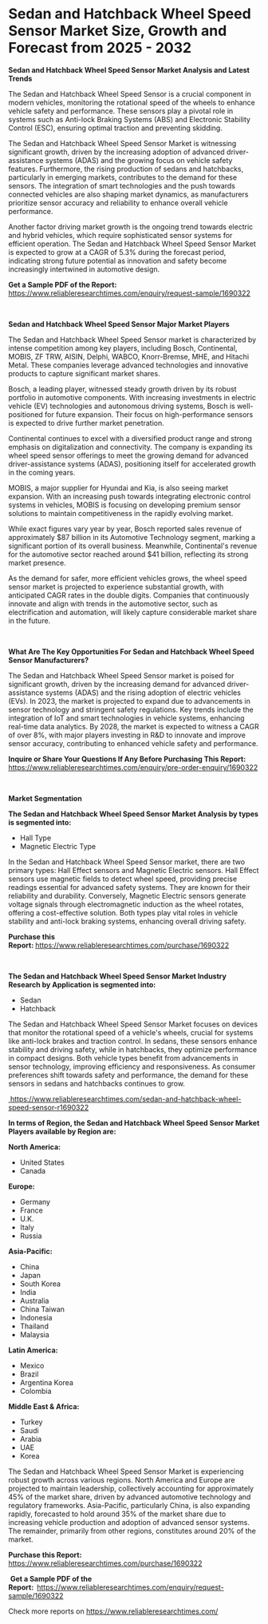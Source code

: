 <p><h1>Sedan and Hatchback Wheel Speed Sensor Market Size, Growth and Forecast from 2025 - 2032</h1></p><p><strong>Sedan and Hatchback Wheel Speed Sensor Market Analysis and Latest Trends</strong></p>
<p><p>The Sedan and Hatchback Wheel Speed Sensor is a crucial component in modern vehicles, monitoring the rotational speed of the wheels to enhance vehicle safety and performance. These sensors play a pivotal role in systems such as Anti-lock Braking Systems (ABS) and Electronic Stability Control (ESC), ensuring optimal traction and preventing skidding.</p><p>The Sedan and Hatchback Wheel Speed Sensor Market is witnessing significant growth, driven by the increasing adoption of advanced driver-assistance systems (ADAS) and the growing focus on vehicle safety features. Furthermore, the rising production of sedans and hatchbacks, particularly in emerging markets, contributes to the demand for these sensors. The integration of smart technologies and the push towards connected vehicles are also shaping market dynamics, as manufacturers prioritize sensor accuracy and reliability to enhance overall vehicle performance.</p><p>Another factor driving market growth is the ongoing trend towards electric and hybrid vehicles, which require sophisticated sensor systems for efficient operation. The Sedan and Hatchback Wheel Speed Sensor Market is expected to grow at a CAGR of 5.3% during the forecast period, indicating strong future potential as innovation and safety become increasingly intertwined in automotive design.</p></p>
<p><strong>Get a Sample PDF of the Report:&nbsp;</strong> <a href="https://www.reliableresearchtimes.com/enquiry/request-sample/1690322?utm_campaign=3287&utm_medium=2&utm_source=Github&utm_content=ia&utm_term=26032025&utm_id=sedan-and-hatchback-wheel-speed-sensor">https://www.reliableresearchtimes.com/enquiry/request-sample/1690322</a></p>
<p>&nbsp;</p>
<p><strong>Sedan and Hatchback Wheel Speed Sensor Major Market Players</strong></p>
<p><p>The Sedan and Hatchback Wheel Speed Sensor market is characterized by intense competition among key players, including Bosch, Continental, MOBIS, ZF TRW, AISIN, Delphi, WABCO, Knorr-Bremse, MHE, and Hitachi Metal. These companies leverage advanced technologies and innovative products to capture significant market shares.</p><p>Bosch, a leading player, witnessed steady growth driven by its robust portfolio in automotive components. With increasing investments in electric vehicle (EV) technologies and autonomous driving systems, Bosch is well-positioned for future expansion. Their focus on high-performance sensors is expected to drive further market penetration.</p><p>Continental continues to excel with a diversified product range and strong emphasis on digitalization and connectivity. The company is expanding its wheel speed sensor offerings to meet the growing demand for advanced driver-assistance systems (ADAS), positioning itself for accelerated growth in the coming years.</p><p>MOBIS, a major supplier for Hyundai and Kia, is also seeing market expansion. With an increasing push towards integrating electronic control systems in vehicles, MOBIS is focusing on developing premium sensor solutions to maintain competitiveness in the rapidly evolving market.</p><p>While exact figures vary year by year, Bosch reported sales revenue of approximately $87 billion in its Automotive Technology segment, marking a significant portion of its overall business. Meanwhile, Continental's revenue for the automotive sector reached around $41 billion, reflecting its strong market presence.</p><p>As the demand for safer, more efficient vehicles grows, the wheel speed sensor market is projected to experience substantial growth, with anticipated CAGR rates in the double digits. Companies that continuously innovate and align with trends in the automotive sector, such as electrification and automation, will likely capture considerable market share in the future.</p></p>
<p>&nbsp;</p>
<p><strong>What Are The Key Opportunities For Sedan and Hatchback Wheel Speed Sensor Manufacturers?</strong></p>
<p><p>The Sedan and Hatchback Wheel Speed Sensor market is poised for significant growth, driven by the increasing demand for advanced driver-assistance systems (ADAS) and the rising adoption of electric vehicles (EVs). In 2023, the market is projected to expand due to advancements in sensor technology and stringent safety regulations. Key trends include the integration of IoT and smart technologies in vehicle systems, enhancing real-time data analytics. By 2028, the market is expected to witness a CAGR of over 8%, with major players investing in R&D to innovate and improve sensor accuracy, contributing to enhanced vehicle safety and performance.</p></p>
<p><strong>Inquire or Share Your Questions If Any Before Purchasing This Report:</strong> <a href="https://www.reliableresearchtimes.com/enquiry/pre-order-enquiry/1690322?utm_campaign=3287&utm_medium=2&utm_source=Github&utm_content=ia&utm_term=26032025&utm_id=sedan-and-hatchback-wheel-speed-sensor">https://www.reliableresearchtimes.com/enquiry/pre-order-enquiry/1690322</a></p>
<p>&nbsp;</p>
<p><strong>Market Segmentation</strong></p>
<p><strong>The Sedan and Hatchback Wheel Speed Sensor Market Analysis by types is segmented into:</strong></p>
<p><ul><li>Hall Type</li><li>Magnetic Electric Type</li></ul></p>
<p><p>In the Sedan and Hatchback Wheel Speed Sensor market, there are two primary types: Hall Effect sensors and Magnetic Electric sensors. Hall Effect sensors use magnetic fields to detect wheel speed, providing precise readings essential for advanced safety systems. They are known for their reliability and durability. Conversely, Magnetic Electric sensors generate voltage signals through electromagnetic induction as the wheel rotates, offering a cost-effective solution. Both types play vital roles in vehicle stability and anti-lock braking systems, enhancing overall driving safety.</p></p>
<p><strong>Purchase this Report:&nbsp;</strong><a href="https://www.reliableresearchtimes.com/purchase/1690322?utm_campaign=3287&utm_medium=2&utm_source=Github&utm_content=ia&utm_term=26032025&utm_id=sedan-and-hatchback-wheel-speed-sensor">https://www.reliableresearchtimes.com/purchase/1690322</a></p>
<p>&nbsp;</p>
<p><strong>The Sedan and Hatchback Wheel Speed Sensor Market Industry Research by Application is segmented into:</strong></p>
<p><ul><li>Sedan</li><li>Hatchback</li></ul></p>
<p><p>The Sedan and Hatchback Wheel Speed Sensor Market focuses on devices that monitor the rotational speed of a vehicle's wheels, crucial for systems like anti-lock brakes and traction control. In sedans, these sensors enhance stability and driving safety, while in hatchbacks, they optimize performance in compact designs. Both vehicle types benefit from advancements in sensor technology, improving efficiency and responsiveness. As consumer preferences shift towards safety and performance, the demand for these sensors in sedans and hatchbacks continues to grow.</p></p>
<p><a href="https://www.reliableresearchtimes.com/sedan-and-hatchback-wheel-speed-sensor-r1690322?utm_campaign=3287&utm_medium=2&utm_source=Github&utm_content=ia&utm_term=26032025&utm_id=sedan-and-hatchback-wheel-speed-sensor">&nbsp;https://www.reliableresearchtimes.com/sedan-and-hatchback-wheel-speed-sensor-r1690322</a></p>
<p><strong>In terms of Region, the Sedan and Hatchback Wheel Speed Sensor Market Players available by Region are:</strong></p>
<p>
    <p> <strong> North America: </strong>
        <ul>
            <li>United States</li>
            <li>Canada</li>
        </ul>
        </p> 
    <p> <strong> Europe: </strong>
        <ul>
            <li>Germany</li>
            <li>France</li>
            <li>U.K.</li>
            <li>Italy</li>
            <li>Russia</li>
        </ul>
        </p> 
    <p> <strong> Asia-Pacific: </strong>
        <ul>
            <li>China</li>
            <li>Japan</li>
            <li>South Korea</li>
            <li>India</li>
            <li>Australia</li>
            <li>China Taiwan</li>
            <li>Indonesia</li>
            <li>Thailand</li>
            <li>Malaysia</li>
        </ul>
        </p> 
    <p> <strong> Latin America: </strong>
        <ul>
            <li>Mexico</li>
            <li>Brazil</li>
            <li>Argentina Korea</li>
            <li>Colombia</li>
        </ul>
        </p> 
    <p> <strong> Middle East & Africa: </strong>
        <ul>
            <li>Turkey</li>
            <li>Saudi</li>
            <li>Arabia</li>
            <li>UAE</li>
            <li>Korea</li>
        </ul>
    </p>
    </p>
<p><p>The Sedan and Hatchback Wheel Speed Sensor Market is experiencing robust growth across various regions. North America and Europe are projected to maintain leadership, collectively accounting for approximately 45% of the market share, driven by advanced automotive technology and regulatory frameworks. Asia-Pacific, particularly China, is also expanding rapidly, forecasted to hold around 35% of the market share due to increasing vehicle production and adoption of advanced sensor systems. The remainder, primarily from other regions, constitutes around 20% of the market.</p></p>
<p><strong>Purchase this Report: </strong><a href="https://www.reliableresearchtimes.com/purchase/1690322?utm_campaign=3287&utm_medium=2&utm_source=Github&utm_content=ia&utm_term=26032025&utm_id=sedan-and-hatchback-wheel-speed-sensor">https://www.reliableresearchtimes.com/purchase/1690322</a></p>
<p>&nbsp;<strong>Get a Sample PDF of the Report:&nbsp;&nbsp;</strong><a href="https://www.reliableresearchtimes.com/enquiry/request-sample/1690322?utm_campaign=3287&utm_medium=2&utm_source=Github&utm_content=ia&utm_term=26032025&utm_id=sedan-and-hatchback-wheel-speed-sensor">https://www.reliableresearchtimes.com/enquiry/request-sample/1690322</a></p>
<p><strong></strong></p>
<p>Check more reports on <a href="https://www.reliableresearchtimes.com/?utm_campaign=3287&utm_medium=2&utm_source=Github&utm_content=ia&utm_term=26032025&utm_id=sedan-and-hatchback-wheel-speed-sensor">https://www.reliableresearchtimes.com/</a></p>